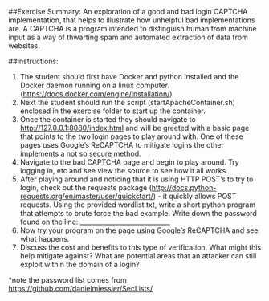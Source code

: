 ##Exercise Summary:
An exploration of a good and bad login CAPTCHA implementation, that helps to illustrate how unhelpful bad implementations are. A CAPTCHA is a program intended to distinguish human from machine input as a way of thwarting spam and automated extraction of data from websites.

##Instructions:
1. The student should first have Docker and python installed and the Docker daemon running on a linux computer. (https://docs.docker.com/engine/installation/)
2. Next the student should run the script (startApacheContainer.sh) enclosed in the exercise folder to start up the container. 
3. Once the container is started they should navigate to http://127.0.0.1:8080/index.html and will be greeted with a basic page that points to the two login pages to play around with. One of these pages uses Google’s ReCAPTCHA to mitigate logins the other implements a not so secure method. 
4. Navigate to the bad CAPTCHA page and begin to play around.  Try logging in, etc and see view the source to see how it all works.
5. After playing around and noticing that it is using HTTP POST’s to try to login, check out the requests package (http://docs.python-requests.org/en/master/user/quickstart/) - it quickly allows POST requests. Using the provided wordlist.txt, write a short python program that attempts to brute force the bad example. Write down the password found on the line: ____________________________
6. Now try your program on the page using Google’s ReCAPTCHA and see what happens.
7. Discuss the cost and benefits to this type of verification. What might this help mitigate against? What are potential areas that an attacker can still exploit within the domain of a login?


*note the password list comes from https://github.com/danielmiessler/SecLists/ 
